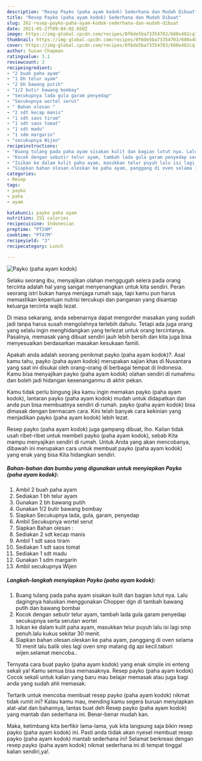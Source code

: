 ```yaml
---
description: "Resep Payko (paha ayam kodok) Sederhana dan Mudah Dibuat"
title: "Resep Payko (paha ayam kodok) Sederhana dan Mudah Dibuat"
slug: 262-resep-payko-paha-ayam-kodok-sederhana-dan-mudah-dibuat
date: 2021-05-27T09:04:02.650Z
image: https://img-global.cpcdn.com/recipes/0f6de5ba73354703/680x482cq70/payko-paha-ayam-kodok-foto-resep-utama.jpg
thumbnail: https://img-global.cpcdn.com/recipes/0f6de5ba73354703/680x482cq70/payko-paha-ayam-kodok-foto-resep-utama.jpg
cover: https://img-global.cpcdn.com/recipes/0f6de5ba73354703/680x482cq70/payko-paha-ayam-kodok-foto-resep-utama.jpg
author: Susan Chapman
ratingvalue: 3.1
reviewcount: 3
recipeingredient:
- "2 buah paha ayam"
- "1 bh telur ayam"
- "2 bh bawang putih"
- "1/2 butir bawang bombay"
- "Secukupnya lada gula garam penyedap"
- "Secukupnya wortel serut"
- " Bahan olesan "
- "2 sdt kecap manis"
- "1 sdt saos tiram"
- "1 sdt saos tomat"
- "1 sdt madu"
- "1 sdm margarin"
- "secukupnya Wijen"
recipeinstructions:
- "Buang tulang pada paha ayam sisakan kulit dan bagian lutut nya. Lalu dagingnya haluskan menggunakan Chopper dgn di tambah bawang putih dan bawang bombai"
- "Kocok dengan sebutir telur ayam, tambah lada gula garam penyedap secukupnya serta serutan wortel"
- "Isikan ke dalam kulit paha ayam, masukkan telur puyuh lalu isi lagi smp penuh.lalu kukus sekitar 30 menit."
- "Siapkan bahan olesan.oleskan ke paha ayam, panggang di oven selama 10 menit lalu balik oles lagi oven smp matang dg api kecil.taburi wijen.selamat mencoba.."
categories:
- Resep
tags:
- payko
- paha
- ayam

katakunci: payko paha ayam 
nutrition: 251 calories
recipecuisine: Indonesian
preptime: "PT24M"
cooktime: "PT47M"
recipeyield: "3"
recipecategory: Lunch

---
```



![Payko (paha ayam kodok)](https://img-global.cpcdn.com/recipes/0f6de5ba73354703/680x482cq70/payko-paha-ayam-kodok-foto-resep-utama.jpg)

Selaku seorang ibu, menyajikan olahan menggugah selera pada orang tercinta adalah hal yang sangat menyenangkan untuk kita sendiri. Peran seorang istri bukan hanya menjaga rumah saja, tapi kamu pun harus memastikan keperluan nutrisi tercukupi dan panganan yang disantap keluarga tercinta wajib lezat.

Di masa  sekarang, anda sebenarnya dapat mengorder masakan yang sudah jadi tanpa harus susah mengolahnya terlebih dahulu. Tetapi ada juga orang yang selalu ingin menghidangkan yang terlezat untuk orang tercintanya. Pasalnya, memasak yang dibuat sendiri jauh lebih bersih dan kita juga bisa menyesuaikan berdasarkan masakan kesukaan famili. 



Apakah anda adalah seorang penikmat payko (paha ayam kodok)?. Asal kamu tahu, payko (paha ayam kodok) merupakan sajian khas di Nusantara yang saat ini disukai oleh orang-orang di berbagai tempat di Indonesia. Kamu bisa menyajikan payko (paha ayam kodok) olahan sendiri di rumahmu dan boleh jadi hidangan kesenanganmu di akhir pekan.

Kamu tidak perlu bingung jika kamu ingin memakan payko (paha ayam kodok), lantaran payko (paha ayam kodok) mudah untuk didapatkan dan anda pun bisa membuatnya sendiri di rumah. payko (paha ayam kodok) bisa dimasak dengan bermacam cara. Kini telah banyak cara kekinian yang menjadikan payko (paha ayam kodok) lebih lezat.

Resep payko (paha ayam kodok) juga gampang dibuat, lho. Kalian tidak usah ribet-ribet untuk membeli payko (paha ayam kodok), sebab Kita mampu menyajikan sendiri di rumah. Untuk Anda yang akan mencobanya, dibawah ini merupakan cara untuk membuat payko (paha ayam kodok) yang enak yang bisa Kita hidangkan sendiri.

<!--inarticleads1-->

##### Bahan-bahan dan bumbu yang digunakan untuk menyiapkan Payko (paha ayam kodok):

1. Ambil 2 buah paha ayam
1. Sediakan 1 bh telur ayam
1. Gunakan 2 bh bawang putih
1. Gunakan 1/2 butir bawang bombay
1. Siapkan Secukupnya lada, gula, garam, penyedap
1. Ambil Secukupnya wortel serut
1. Siapkan  Bahan olesan :
1. Sediakan 2 sdt kecap manis
1. Ambil 1 sdt saos tiram
1. Sediakan 1 sdt saos tomat
1. Sediakan 1 sdt madu
1. Gunakan 1 sdm margarin
1. Ambil secukupnya Wijen




<!--inarticleads2-->

##### Langkah-langkah menyiapkan Payko (paha ayam kodok):

1. Buang tulang pada paha ayam sisakan kulit dan bagian lutut nya. Lalu dagingnya haluskan menggunakan Chopper dgn di tambah bawang putih dan bawang bombai
1. Kocok dengan sebutir telur ayam, tambah lada gula garam penyedap secukupnya serta serutan wortel
1. Isikan ke dalam kulit paha ayam, masukkan telur puyuh lalu isi lagi smp penuh.lalu kukus sekitar 30 menit.
1. Siapkan bahan olesan.oleskan ke paha ayam, panggang di oven selama 10 menit lalu balik oles lagi oven smp matang dg api kecil.taburi wijen.selamat mencoba..




Ternyata cara buat payko (paha ayam kodok) yang enak simple ini enteng sekali ya! Kamu semua bisa memasaknya. Resep payko (paha ayam kodok) Cocok sekali untuk kalian yang baru mau belajar memasak atau juga bagi anda yang sudah ahli memasak.

Tertarik untuk mencoba membuat resep payko (paha ayam kodok) nikmat tidak rumit ini? Kalau kamu mau, mending kamu segera buruan menyiapkan alat-alat dan bahannya, lantas buat deh Resep payko (paha ayam kodok) yang mantab dan sederhana ini. Benar-benar mudah kan. 

Maka, ketimbang kita berfikir lama-lama, yuk kita langsung saja bikin resep payko (paha ayam kodok) ini. Pasti anda tiidak akan nyesel membuat resep payko (paha ayam kodok) mantab sederhana ini! Selamat berkreasi dengan resep payko (paha ayam kodok) nikmat sederhana ini di tempat tinggal kalian sendiri,ya!.

